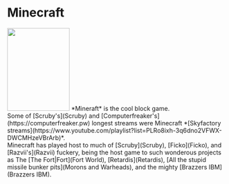 # Minecraft
<div style="text-align: left;"><img src="assets/YAD/Thumbnails/Games/Minecraft.jpg" width="144" height="192"><div\> *Mineraft* is the cool block game. <br />
Some of [Scruby's](Scruby) and [Computerfreaker's](https://computerfreaker.pw) longest streams were Minecraft *[Skyfactory streams](https://www.youtube.com/playlist?list=PLRo8ixh-3q6dno2VFWX-DWCMHzeVBrArb)*. <br />
Minecraft has played host to much of [Scruby](Scruby), [Ficko](Ficko), and [Razvii's](Razvii) fuckery, being the host game to such wonderous projects as The [The Fort|Fort](Fort World), [Retardis](Retardis), [All the stupid missile bunker pits](Morons and Warheads), and the mighty [Brazzers IBM](Brazzers IBM).